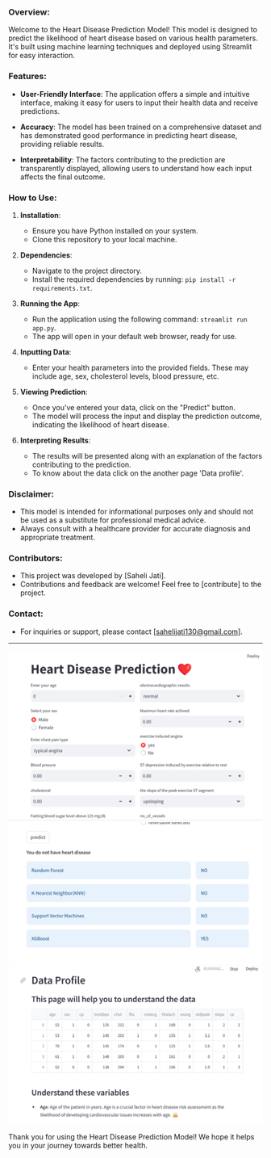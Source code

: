 
### Overview:

Welcome to the Heart Disease Prediction Model! This model is designed to predict the likelihood of heart disease based on various health parameters. It's built using machine learning techniques and deployed using Streamlit for easy interaction.

### Features:

- **User-Friendly Interface**: The application offers a simple and intuitive interface, making it easy for users to input their health data and receive predictions.

- **Accuracy**: The model has been trained on a comprehensive dataset and has demonstrated good performance in predicting heart disease, providing reliable results.

- **Interpretability**: The factors contributing to the prediction are transparently displayed, allowing users to understand how each input affects the final outcome.

### How to Use:

1. **Installation**:
   - Ensure you have Python installed on your system.
   - Clone this repository to your local machine.

2. **Dependencies**:
   - Navigate to the project directory.
   - Install the required dependencies by running: `pip install -r requirements.txt`.

3. **Running the App**:
   - Run the application using the following command: `streamlit run app.py`.
   - The app will open in your default web browser, ready for use.

4. **Inputting Data**:
   - Enter your health parameters into the provided fields. These may include age, sex, cholesterol levels, blood pressure, etc.

5. **Viewing Prediction**:
   - Once you've entered your data, click on the "Predict" button.
   - The model will process the input and display the prediction outcome, indicating the likelihood of heart disease.

6. **Interpreting Results**:
   - The results will be presented along with an explanation of the factors contributing to the prediction.
   -  To know about the data click on the another page 'Data profile'.

### Disclaimer:

- This model is intended for informational purposes only and should not be used as a substitute for professional medical advice.
- Always consult with a healthcare provider for accurate diagnosis and appropriate treatment.

### Contributors:

- This project was developed by [Saheli Jati].
- Contributions and feedback are welcome! Feel free to [contribute] to the project.

### Contact:

- For inquiries or support, please contact [sahelijati130@gmail.com].

---

![alt text](https://github.com/lion600/Heart-Disease-Prediction/blob/main/hd1.png)
![alt text](https://github.com/lion600/Heart-Disease-Prediction/blob/main/hd2.png)
![alt text](https://github.com/lion600/Heart-Disease-Prediction/blob/main/hd3.png)



Thank you for using the Heart Disease Prediction Model! We hope it helps you in your journey towards better health.
